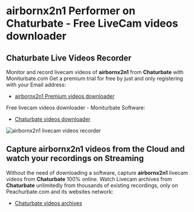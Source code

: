 # airbornx2n1 Performer on Chaturbate - Free LiveCam videos downloader

## Chaturbate Live Videos Recorder

Monitor and record livecam videos of **airbornx2n1** from **Chaturbate** with Moniturbate.com
Get a premium trial for free by just and only registering with your Email address:
* [airbornx2n1 Premium videos downloader](https://moniturbate.com/request-demo-licence-key.html)

Free livecam videos downloader - Moniturbate Software:
* [Chaturbate videos downloader](https://moniturbate.com/moniturbate-download-software.html)

![airbornx2n1 livecam videos recorder](https://peachurnet.com/templates/moniturbate-software.png)


## Capture airbornx2n1 videos from the Cloud and watch your recordings on Streaming

Without the need of downloading a software, capture **airbornx2n1** livecam videos from **Chaturbate** 100% online.
Watch Livecam archives from **Chaturbate** unlimitedly from thousands of existing recordings, only on Peachurbate.com and its websites network:
* [Chaturbate videos archives](https://peachurnet.com/)